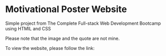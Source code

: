 # Motivational Poster Website
Simple project from The Complete Full-stack Web Development Bootcamp using HTMlL and CSS

Please note that the image and the quote are not mine.

To view the website, please follow the link: 
